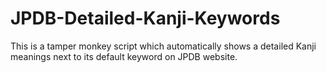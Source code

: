# JPDB-Detailed-Kanji-Keywords
This is a tamper monkey script which automatically shows a detailed Kanji meanings next to its default keyword on JPDB website.
